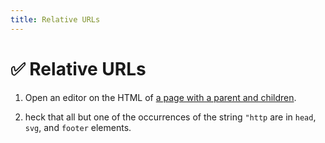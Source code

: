 ```yaml
---
title: Relative URLs
---
```


# ✅ Relative URLs

1.  Open an editor on the HTML of [a page with a parent and children].
    
1.  heck that all but one of the occurrences of the string `"http` are in 
    `head`, `svg`, and `footer` elements.

[a page with a parent and children]: ../grandparent/ac/
